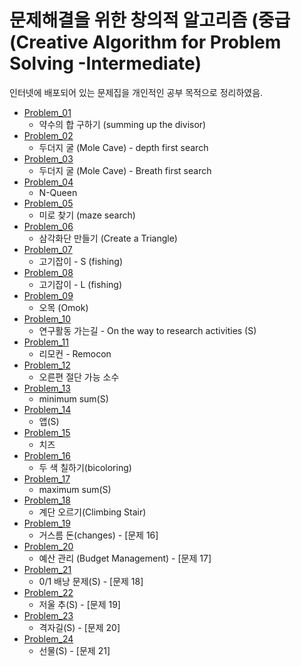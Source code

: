 문제해결을 위한 창의적 알고리즘 (중급 (Creative Algorithm for Problem Solving -Intermediate)
==========================================================================================

인터넷에 배포되어 있는 문제집을 개인적인 공부 목적으로 정리하였음.

* [Problem_01](https://github.com/heesoon/algorithm/tree/develop/Creative_algorithms_for_problem_solving_(intermediate)/Problem_01)
  * 약수의 합 구하기 (summing up the divisor)
* [Problem_02](https://github.com/heesoon/algorithm/tree/develop/Creative_algorithms_for_problem_solving_(intermediate)/Problem_02)
  * 두더지 굴 (Mole Cave) - depth first search
* [Problem_03](https://github.com/heesoon/algorithm/tree/develop/Creative_algorithms_for_problem_solving_(intermediate)/Problem_03)
  * 두더지 굴 (Mole Cave) - Breath first search
* [Problem_04](https://github.com/heesoon/algorithm/tree/develop/Creative_algorithms_for_problem_solving_(intermediate)/Problem_04)
  * N-Queen
* [Problem_05](https://github.com/heesoon/algorithm/tree/develop/Creative_algorithms_for_problem_solving_(intermediate)/Problem_05)
  * 미로 찾기 (maze search)
* [Problem_06](https://github.com/heesoon/algorithm/tree/develop/Creative_algorithms_for_problem_solving_(intermediate)/Problem_06)
  * 삼각화단 만들기 (Create a Triangle)
* [Problem_07](https://github.com/heesoon/algorithm/tree/develop/Creative_algorithms_for_problem_solving_(intermediate)/Problem_07)
  * 고기잡이 - S (fishing)
* [Problem_08](https://github.com/heesoon/algorithm/tree/develop/Creative_algorithms_for_problem_solving_(intermediate)/Problem_08)
  * 고기잡이 - L (fishing)
* [Problem_09](https://github.com/heesoon/algorithm/tree/develop/Creative_algorithms_for_problem_solving_(intermediate)/Problem_09)
  * 오목 (Omok)
* [Problem_10](https://github.com/heesoon/algorithm/tree/develop/Creative_algorithms_for_problem_solving_(intermediate)/Problem_10)
  * 연구활동 가는길 - On the way to research activities (S)
* [Problem_11](https://github.com/heesoon/algorithm/tree/develop/Creative_algorithms_for_problem_solving_(intermediate)/Problem_11)
  * 리모컨 - Remocon
* [Problem_12](https://github.com/heesoon/algorithm/tree/develop/Creative_algorithms_for_problem_solving_(intermediate)/Problem_12)
  * 오른편 절단 가능 소수
* [Problem_13](https://github.com/heesoon/algorithm/tree/develop/Creative_algorithms_for_problem_solving_(intermediate)/Problem_13)
  * minimum sum(S)
* [Problem_14](https://github.com/heesoon/algorithm/tree/develop/Creative_algorithms_for_problem_solving_(intermediate)/Problem_14)
  * 앱(S)
* [Problem_15](https://github.com/heesoon/algorithm/tree/develop/Creative_algorithms_for_problem_solving_(intermediate)/Problem_15)
  * 치즈
* [Problem_16](https://github.com/heesoon/algorithm/tree/develop/Creative_algorithms_for_problem_solving_(intermediate)/Problem_16)
  * 두 색 칠하기(bicoloring)
* [Problem_17](https://github.com/heesoon/algorithm/tree/develop/Creative_algorithms_for_problem_solving_(intermediate)/Problem_17)
  * maximum sum(S)
* [Problem_18](https://github.com/heesoon/algorithm/tree/develop/Creative_algorithms_for_problem_solving_(intermediate)/Problem_18)
  * 계단 오르기(Climbing Stair)
* [Problem_19](https://github.com/heesoon/algorithm/tree/develop/Creative_algorithms_for_problem_solving_(intermediate)/Problem_19)
  * 거스름 돈(changes) - [문제 16]
* [Problem_20](https://github.com/heesoon/algorithm/tree/develop/Creative_algorithms_for_problem_solving_(intermediate)/Problem_20)
  * 예산 관리 (Budget Management) - [문제 17]
* [Problem_21](https://github.com/heesoon/algorithm/tree/develop/Creative_algorithms_for_problem_solving_(intermediate)/Problem_21)
  * 0/1 배낭 문제(S) - [문제 18]
* [Problem_22](https://github.com/heesoon/algorithm/tree/develop/Creative_algorithms_for_problem_solving_(intermediate)/Problem_22)
  * 저울 추(S) - [문제 19]
* [Problem_23](https://github.com/heesoon/algorithm/tree/develop/Creative_algorithms_for_problem_solving_(intermediate)/Problem_23)
  * 격자길(S) - [문제 20]
* [Problem_24](https://github.com/heesoon/algorithm/tree/develop/Creative_algorithms_for_problem_solving_(intermediate)/Problem_24)
  * 선물(S) - [문제 21]
